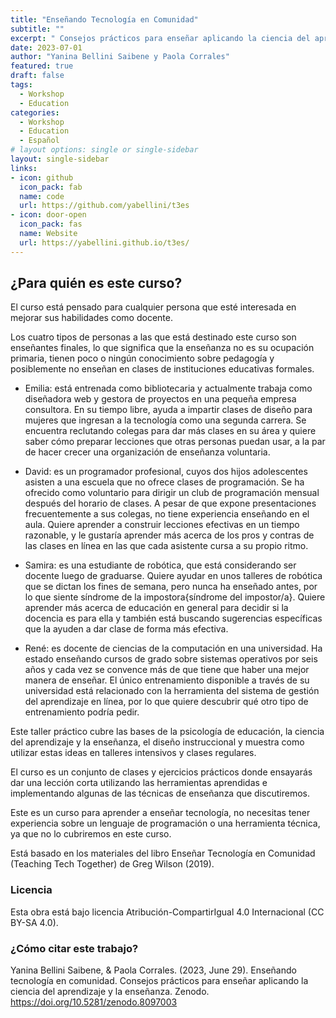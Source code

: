```yaml
---
title: "Enseñando Tecnología en Comunidad"
subtitle: ""
excerpt: " Consejos prácticos para enseñar aplicando la ciencia del aprendizaje y la enseñanza es un curso que introduce la enseñanza basada en evidencia científica para personas con formación técnica."
date: 2023-07-01
author: "Yanina Bellini Saibene y Paola Corrales"
featured: true
draft: false
tags:
  - Workshop
  - Education
categories:
  - Workshop
  - Education
  - Español
# layout options: single or single-sidebar
layout: single-sidebar
links:
- icon: github
  icon_pack: fab
  name: code
  url: https://github.com/yabellini/t3es
- icon: door-open
  icon_pack: fas
  name: Website
  url: https://yabellini.github.io/t3es/
---
```


## ¿Para quién es este curso?
El curso está pensado para cualquier persona que esté interesada en mejorar sus habilidades como docente.

Los cuatro tipos de personas a las que está destinado este curso son enseñantes finales, lo que significa que la enseñanza no es su ocupación primaria, tienen poco o ningún conocimiento sobre pedagogía y posiblemente no enseñan en clases de instituciones educativas formales.

* Emilia: está entrenada como bibliotecaria y actualmente trabaja como diseñadora web y gestora de proyectos en una pequeña empresa consultora. En su tiempo libre, ayuda a impartir clases de diseño para mujeres que ingresan a la tecnología como una segunda carrera. Se encuentra reclutando colegas para dar más clases en su área y quiere saber cómo preparar lecciones que otras personas puedan usar, a la par de hacer crecer una organización de enseñanza voluntaria.

* David: es un programador profesional, cuyos dos hijos adolescentes asisten a una escuela que no ofrece clases de programación. Se ha ofrecido como voluntario para dirigir un club de programación mensual después del horario de clases. A pesar de que expone presentaciones frecuentemente a sus colegas, no tiene experiencia enseñando en el aula. Quiere aprender a construir lecciones efectivas en un tiempo razonable, y le gustaría aprender más acerca de los pros y contras de las clases en línea en las que cada asistente cursa a su propio ritmo.

* Samira: es una estudiante de robótica, que está considerando ser docente luego de graduarse. Quiere ayudar en unos talleres de robótica que se dictan los fines de semana, pero nunca ha enseñado antes, por lo que siente síndrome de la impostora{síndrome del impostor/a}. Quiere aprender más acerca de educación en general para decidir si la docencia es para ella y también está buscando sugerencias específicas que la ayuden a dar clase de forma más efectiva.

* René: es docente de ciencias de la computación en una universidad. Ha estado enseñando cursos de grado sobre sistemas operativos por seis años y cada vez se convence más de que tiene que haber una mejor manera de enseñar. El único entrenamiento disponible a través de su universidad está relacionado con la herramienta del sistema de gestión del aprendizaje en línea, por lo que quiere descubrir qué otro tipo de entrenamiento podría pedir.

Este taller práctico cubre las bases de la psicología de educación, la ciencia del aprendizaje y la enseñanza, el diseño instruccional y muestra como utilizar estas ideas en talleres intensivos y clases regulares.

El curso es un conjunto de clases y ejercicios prácticos donde ensayarás dar una lección corta utilizando las herramientas aprendidas e implementando algunas de las técnicas de enseñanza que discutiremos.

Este es un curso para aprender a enseñar tecnología, no necesitas tener experiencia sobre un lenguaje de programación o una herramienta técnica, ya que no lo cubriremos en este curso.

Está basado en los materiales del libro Enseñar Tecnología en Comunidad (Teaching Tech Together) de Greg Wilson (2019).


### Licencia

Esta obra está bajo licencia Atribución-CompartirIgual 4.0 Internacional (CC BY-SA 4.0).

### ¿Cómo citar este trabajo?

Yanina Bellini Saibene, & Paola Corrales. (2023, June 29). Enseñando tecnología en comunidad. Consejos prácticos para enseñar aplicando la ciencia del aprendizaje y la enseñanza. Zenodo. https://doi.org/10.5281/zenodo.8097003
